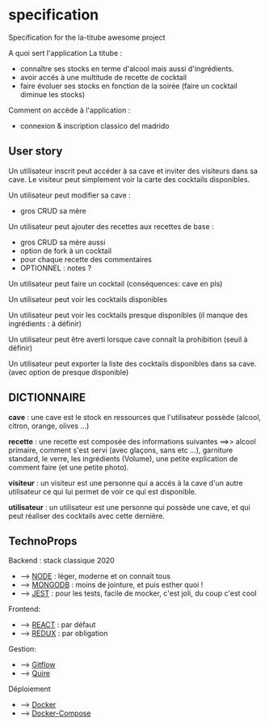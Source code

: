 # specification

Specification for the la-titube awesome project

A quoi sert l'application La titube :

* connaître ses stocks en terme d'alcool mais aussi d'ingrédients.
* avoir accés à une multitude de recette de cocktail
* faire évoluer ses stocks en fonction de la soirée (faire un cocktail diminue les stocks)

Comment on accède à l'application :

* connexion & inscription classico del madrido

## User story

Un utilisateur inscrit peut accéder à sa cave et inviter des visiteurs dans sa cave.
Le visiteur peut simplement voir la carte des cocktails disponibles.

Un utilisateur peut modifier sa cave :

* gros CRUD sa mère

Un utilisateur peut ajouter des recettes aux recettes de base :

* gros CRUD sa mère aussi
* option de fork à un cocktail
* pour chaque recette des commentaires
* OPTIONNEL : notes ?

Un utilisateur peut faire un cocktail (conséquences: cave en pls)

Un utilisateur peut voir les cocktails disponibles

Un utilisateur peut voir les cocktails presque disponibles (il manque des ingrédients : à définir)

Un utilisateur peut être averti lorsque cave connaît la prohibition (seuil à définir)

Un utilisateur peut exporter la liste des cocktails disponibles dans sa cave. (avec option de presque disponible)

## DICTIONNAIRE

__cave__ : une cave est le stock en ressources que l'utilisateur possède (alcool, citron, orange, olives ...)

__recette__ : une recette est composée des informations suivantes ==>> alcool primaire, comment s'est servi (avec glaçons, sans etc ...), garniture standard, le verre, les ingrédients (Volume), une petite explication de comment faire (et une petite photo).

__visiteur__ : un visiteur est une personne qui a accés à la cave d'un autre utilisateur ce qui lui permet de voir ce qui est disponible.

__utilisateur__ : un utilisateur est une personne qui possède une cave, et qui peut réaliser des cocktails avec cette dernière.

## TechnoProps

Backend : stack classique 2020

* --> [NODE](https://nodejs.org/en/docs/) : léger, moderne et on connait tous
* --> [MONGODB](https://docs.mongodb.com/) : moins de jointure, et puis esther quoi !
* --> [JEST](https://jestjs.io/docs/en/getting-started) : pour les tests, facile de mocker, c'est joli, du coup c'est cool

Frontend:

* --> [REACT](https://reactjs.org/docs/) : par défaut
* --> [REDUX](https://redux.js.org/introduction/getting-started) : par obligation

Gestion:

* --> [Gitflow](https://danielkummer.github.io/git-flow-cheatsheet/index.fr_FR.html)
* --> [Quire](https://quire.io/)

Déploiement

* --> [Docker](https://docs.docker.com/)
* --> [Docker-Compose](https://docs.docker.com/compose/)
